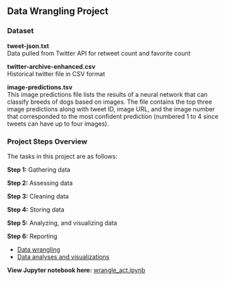 ## Data Wrangling Project

### Dataset

**tweet-json.txt**<br/>
Data pulled from Twitter API for retweet count and favorite count  

**twitter-archive-enhanced.csv**<br/>
Historical twitter file in CSV format

**image-predictions.tsv**<br/>
This image predictions file lists the results of a neural network that can classify breeds of dogs based on images. The file contains the top three image predictions along with tweet ID, image URL, and the image number that corresponded to the most confident prediction (numbered 1 to 4 since tweets can have up to four images).


### Project Steps Overview
The tasks in this project are as follows:

**Step 1:** Gathering data

**Step 2:** Assessing data

**Step 3:** Cleaning data

**Step 4:** Storing data

**Step 5:** Analyzing, and visualizing data

**Step 6:** Reporting
- [Data wrangling](reports/Wrangle%20Report%20-%20Michael%20Albers.pdf)
- [Data analyses and visualizations](reports/ACT%20Report%20-%20Michael%20Albers.pdf)

**View Jupyter notebook here:** [wrangle_act.ipynb](wrangle_act.ipynb)


